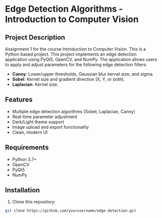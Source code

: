 # Edge Detection Algorithms - Introduction to Computer Vision
## Project Description
Assignment 1 for the course Introduction to Computer Vision. This is a Python based project. This project implements an edge detection application using PyQt5, OpenCV, and NumPy. The application allows users to apply and adjust parameters for the following edge detection filters:  
- **Canny**: Lower/upper thresholds, Gaussian blur kernel size, and sigma.  
- **Sobel**: Kernel size and gradient direction (X, Y, or both).  
- **Laplacian**: Kernel size.
## Features
- Multiple edge detection algorithms (Sobel, Laplacian, Canny)
- Real-time parameter adjustment
- Dark/Light theme support
- Image upload and export functionality
- Clean, modern UI
## Requirements
- Python 3.7+
- OpenCV
- PyQt5
- NumPy
## Installation
1. Clone this repository:
```bash
git clone https://github.com/yourusername/edge-detection.git
